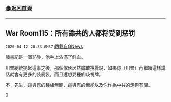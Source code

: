 ###  [:house:返回首頁](https://github.com/ourhimalayas/txt)
---

## War Room115：所有舔共的人都将受到惩罚
`2020-04-12 20:33 GM37` [轉載自GNews](https://gnews.org/zh-hant/170660/)

譚書記是一個恥辱，他手上沾滿了鮮血。

川普總統提起這事之後，那個傢伙居然膽敢挑釁說，如果你（川普）再繼續這樣講話就會有更多的裝屍袋，而且還想耍種族歧視牌。

不，先生，這與您的種族無關，這與您的無能以及你作為中共的走狗有關。

0
